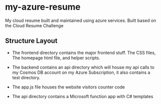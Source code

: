 # my-azure-resume
My cloud resume built and maintained using azure services. Built based on the Cloud Resume Challenge 
 
 ## Structure Layout

 - The frontend directory contains the major frontend stuff. The CSS files, The homepage html file, and helper scripts.

 - The backend contains an api directory which will house my api calls to my Cosmos DB account on my Azure Subscription, it also contains a test directory.

- The app.js file houses the website visitors counter code

- The api directory contains a Microsoft function app with C# templates 

